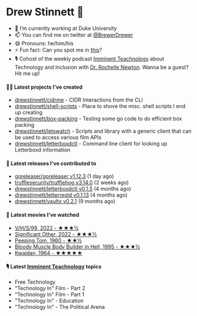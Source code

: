 
# Drew Stinnett 👋

- 🔭 I’m currently working at Duke University
- 📫 You can find me on twitter at [@BrewerDrewer](https://twitter.com/BrewerDrewer)
- 😄 Pronouns: he/him/his
- ⚡ Fun fact: Can you spot me in [this](https://www.youtube.com/watch?v=oL9WnB0qHBA)?
- 🎙 Cohost of the weekly podcast [Imminent Teachnology](https://podcast.imminentteachnology.com/) about Technology and Inclusion with [Dr. Rochelle Newton](https://www.linkedin.com/in/drrochellenewton/). Wanna be a guest? Hit me up!

#### 👨‍💻 Latest projects I've created
- [drewstinnett/cidrme](https://github.com/drewstinnett/cidrme) - CIDR Interactions from the CLI
- [drewstinnett/shell-scripts](https://github.com/drewstinnett/shell-scripts) - Place to shove the misc. shell scripts I end up creating
- [drewstinnett/box-packing](https://github.com/drewstinnett/box-packing) - Testing some go code to do efficient box packing
- [drewstinnett/letswatch](https://github.com/drewstinnett/letswatch) - Scripts and library with a generic client that can be used to access various film APIs
- [drewstinnett/letterboxdctl](https://github.com/drewstinnett/letterboxdctl) - Command line client for looking up Letterboxd information

#### 🚀 Latest releases I've contributed to
- [goreleaser/goreleaser v1.12.3](https://github.com/goreleaser/goreleaser/releases/tag/v1.12.3) (1 day ago)
- [trufflesecurity/trufflehog v3.14.0](https://github.com/trufflesecurity/trufflehog/releases/tag/v3.14.0) (2 weeks ago)
- [drewstinnett/letterboxdctl v0.1.5](https://github.com/drewstinnett/letterboxdctl/releases/tag/v0.1.5) (4 months ago)
- [drewstinnett/letterrestd v0.1.13](https://github.com/drewstinnett/letterrestd/releases/tag/v0.1.13) (4 months ago)
- [drewstinnett/vaultx v0.2.1](https://github.com/drewstinnett/vaultx/releases/tag/v0.2.1) (9 months ago)

#### 🍿 Latest movies I've watched
- [V/H/S/99, 2022 - ★★★½](https://letterboxd.com/mondodrew/film/v-h-s-99/)
- [Significant Other, 2022 - ★★★½](https://letterboxd.com/mondodrew/film/significant-other/)
- [Peeping Tom, 1960 - ★★½](https://letterboxd.com/mondodrew/film/peeping-tom/)
- [Bloody Muscle Body Builder in Hell, 1995 - ★★★½](https://letterboxd.com/mondodrew/film/bloody-muscle-body-builder-in-hell/)
- [Kwaidan, 1964 - ★★★★★](https://letterboxd.com/mondodrew/film/kwaidan/)

#### 🎙 Latest [Imminent Teachnology](https://podcast.imminentteachnology.com/) topics
- Free Technology
- &#34;Technology In&#34; Film - Part 2
- &#34;Technology In&#34; Film - Part 1
- &#34;Technology In&#34; - Education
- &#34;Technology In&#34; - The Political Arena
